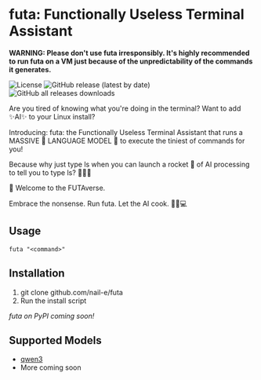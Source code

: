 # futa: Functionally Useless Terminal Assistant

**WARNING: Please don't use futa irresponsibly. It's highly recommended to run futa on a VM just because of the unpredictability of the commands it generates.**

![License](https://img.shields.io/github/license/nail-e/futa)
![GitHub release (latest by date)](https://img.shields.io/github/v/release/nail-e/futa)
![GitHub all releases downloads](https://img.shields.io/github/downloads/nail-e/futa/total)

Are you tired of knowing what you're doing in the terminal? Want to add ✨AI✨ to your Linux install?

Introducing: futa: the Functionally Useless Terminal Assistant that runs a MASSIVE 🤯 LANGUAGE MODEL 🧠 to execute the tiniest of commands for you!

Because why just type ls when you can launch a rocket 🚀 of AI processing to tell you to type ls? 🤷‍♂️💸

🦄 Welcome to the FUTAverse.

Embrace the nonsense. Run futa. Let the AI cook. 🍳🤌💻

## Usage
`futa "<command>"`

## Installation
1. git clone github.com/nail-e/futa
2. Run the install script

*futa on PyPI coming soon!*

## Supported Models
- [qwen3](https://ollama.com/library/qwen3)
- More coming soon

